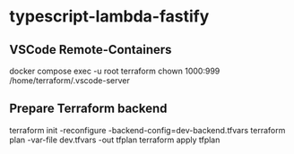# typescript-lambda-fastify


## VSCode Remote-Containers

docker compose exec -u root terraform chown 1000:999 /home/terraform/.vscode-server


## Prepare Terraform backend

terraform init -reconfigure -backend-config=dev-backend.tfvars
terraform plan -var-file dev.tfvars -out tfplan
terraform apply tfplan

